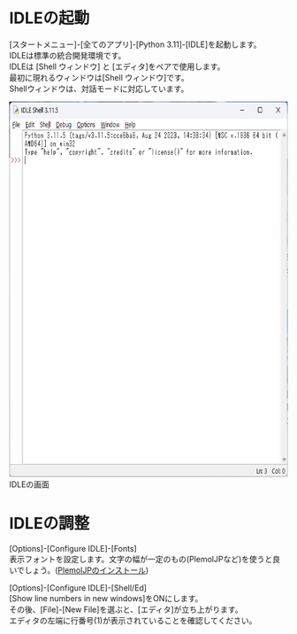 # IDLEの起動

[スタートメニュー]-[全てのアプリ]-[Python 3.11]-[IDLE]を起動します。  
IDLEは標準の統合開発環境です。  
IDLEは [Shell ウィンドウ] と [エディタ]をペアで使用します。  
最初に現れるウィンドウは[Shell ウィンドウ]です。  
Shellウィンドウは、対話モードに対応しています。

<img src=https://github.com/tiiyama33/SPSI/blob/main/snapshots/IDLE.png alt="" width="703" height="678" />
IDLEの画面

# IDLEの調整
<p>[Options]-[Configure IDLE]-[Fonts]<br />表示フォントを設定します。文字の幅が一定のもの(PlemolJPなど)を使うと良いでしょう。(<a href="http://science.shinshu-u.ac.jp/~tiiyama/?page_id=196766">PlemolJPのインストール</a>)</p>
<p>[Options]-[Configure IDLE]-[Shell/Ed]<br />[Show line numbers in new windows]をONにします。<br />その後、[File]-[New File]を選ぶと、[エディタ]が立ち上がります。<br />エディタの左端に行番号(1)が表示されていることを確認してください。</p>
